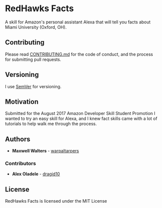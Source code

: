 # RedHawks Facts

A skill for Amazon's personal assistant Alexa that will tell you facts about Miami University (Oxford, OH).

## Contributing

Please read [CONTRIBUTING.md](https://github.com/warpaltarpers/alexa-skill-redhawksfacts/blob/master/CONTRIBUTING.md) for the code of conduct, and the process for submitting pull requests.

## Versioning

I use [SemVer](http://semver.org/) for versioning.

## Motivation

Submitted for the August 2017 Amazon Developer Skill Student Promotion
I wanted to try an easy skill for Alexa, and I knew fact skills came with a lot of tutorials to help walk me through the process.

## Authors

* **Maxwell Walters** - [warpaltarpers](https://github.com/warpaltarpers)

### Contributors

* **Alex Oladele** - [dragid10](https://github.com/dragid10)

## License

RedHawks Facts is licensed under the MIT License
